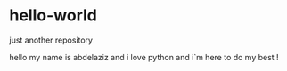 # hello-world
just another repository
 
hello my name is abdelaziz and i love python and i`m here to do my best !
